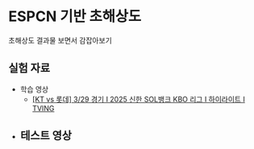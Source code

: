 # ESPCN 기반 초해상도

초해상도 결과물 보면서 감잡아보기

## 실험 자료

- 학습 영상
  - [[KT vs 롯데] 3/29 경기 I 2025 신한 SOL뱅크 KBO 리그 I 하이라이트 I TVING](https://www.youtube.com/watch?v=MIlt61ZmAx4)
- 테스트 영상
  - 